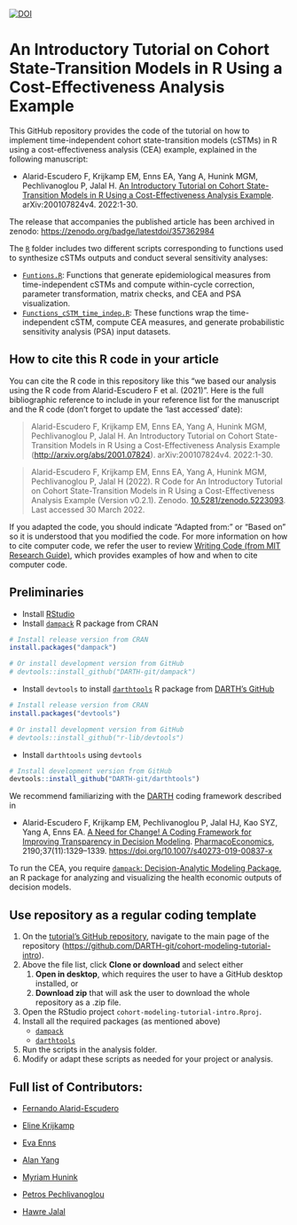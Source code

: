 
<!-- README.md is generated from README.Rmd. Please edit that file -->

[![DOI](https://zenodo.org/badge/357362984.svg)](https://zenodo.org/badge/latestdoi/357362984)

# An Introductory Tutorial on Cohort State-Transition Models in R Using a Cost-Effectiveness Analysis Example

This GitHub repository provides the code of the tutorial on how to
implement time-independent cohort state-transition models (cSTMs) in R
using a cost-effectiveness analysis (CEA) example, explained in the
following manuscript:

-   Alarid-Escudero F, Krijkamp EM, Enns EA, Yang A, Hunink MGM,
    Pechlivanoglou P, Jalal H. [An Introductory Tutorial on Cohort
    State-Transition Models in R Using a Cost-Effectiveness Analysis
    Example](http://arxiv.org/abs/2001.07824). arXiv:200107824v4.
    2022:1-30.

The release that accompanies the published article has been archived in
zenodo: <https://zenodo.org/badge/latestdoi/357362984>

The
[`R`](https://github.com/DARTH-git/cohort-modeling-tutorial-intro/tree/main/R)
folder includes two different scripts corresponding to functions used to
synthesize cSTMs outputs and conduct several sensitivity analyses:

-   [`Funtions.R`](https://github.com/DARTH-git/cohort-modeling-tutorial-intro/blob/main/R/Functions.R):
    Functions that generate epidemiological measures from
    time-independent cSTMs and compute within-cycle correction,
    parameter transformation, matrix checks, and CEA and PSA
    visualization.
-   [`Functions_cSTM_time_indep.R`](https://github.com/DARTH-git/cohort-modeling-tutorial-intro/blob/main/R/Functions_cSTM_time_indep.R):
    These functions wrap the time-independent cSTM, compute CEA
    measures, and generate probabilistic sensitivity analysis (PSA)
    input datasets.

## How to cite this R code in your article

You can cite the R code in this repository like this “we based our
analysis using the R code from Alarid-Escudero F et al. (2021)”. Here is
the full bibliographic reference to include in your reference list for
the manuscript and the R code (don’t forget to update the ‘last
accessed’ date):

> Alarid-Escudero F, Krijkamp EM, Enns EA, Yang A, Hunink MGM,
> Pechlivanoglou P, Jalal H. An Introductory Tutorial on Cohort
> State-Transition Models in R Using a Cost-Effectiveness Analysis
> Example (<http://arxiv.org/abs/2001.07824>). arXiv:200107824v4.
> 2022:1-30.

> Alarid-Escudero F, Krijkamp EM, Enns EA, Yang A, Hunink MGM,
> Pechlivanoglou P, Jalal H (2022). R Code for An Introductory Tutorial
> on Cohort State-Transition Models in R Using a Cost-Effectiveness
> Analysis Example (Version v0.2.1). Zenodo.
> [10.5281/zenodo.5223093](https://www.doi.org/10.5281/zenodo.5223093).
> Last accessed 30 March 2022.

If you adapted the code, you should indicate “Adapted from:” or “Based
on” so it is understood that you modified the code. For more information
on how to cite computer code, we refer the user to review [Writing Code
(from MIT Research
Guide)](https://integrity.mit.edu/handbook/writing-code), which provides
examples of how and when to cite computer code.

## Preliminaries

-   Install
    [RStudio](https://www.rstudio.com/products/rstudio/download/)
-   Install
    [`dampack`](https://cran.r-project.org/web/packages/dampack/index.html)
    R package from CRAN

``` r
# Install release version from CRAN
install.packages("dampack")

# Or install development version from GitHub
# devtools::install_github("DARTH-git/dampack")
```

-   Install `devtools` to install
    [`darthtools`](https://github.com/DARTH-git/darthtools) R package
    from [DARTH’s GitHub](https://github.com/DARTH-git)

``` r
# Install release version from CRAN
install.packages("devtools")

# Or install development version from GitHub
# devtools::install_github("r-lib/devtools")
```

-   Install `darthtools` using `devtools`

``` r
# Install development version from GitHub
devtools::install_github("DARTH-git/darthtools")
```

We recommend familiarizing with the [DARTH](http://darthworkgroup.com)
coding framework described in

-   Alarid-Escudero F, Krijkamp EM, Pechlivanoglou P, Jalal HJ, Kao SYZ,
    Yang A, Enns EA. [A Need for Change! A Coding Framework for
    Improving Transparency in Decision
    Modeling](https://link.springer.com/article/10.1007/s40273-019-00837-x).
    [PharmacoEconomics](https://www.springer.com/journal/40273),
    2190;37(11):1329–1339. <https://doi.org/10.1007/s40273-019-00837-x>

To run the CEA, you require [`dampack`: Decision-Analytic Modeling
Package](https://cran.r-project.org/web/packages/dampack/index.html), an
R package for analyzing and visualizing the health economic outputs of
decision models.

## Use repository as a regular coding template

1.  On the [tutorial’s GitHub
    repository](https://github.com/DARTH-git/cohort-modeling-tutorial-intro),
    navigate to the main page of the repository
    (<https://github.com/DARTH-git/cohort-modeling-tutorial-intro>).
2.  Above the file list, click **Clone or download** and select either
    1.  **Open in desktop**, which requires the user to have a GitHub
        desktop installed, or
    2.  **Download zip** that will ask the user to download the whole
        repository as a .zip file.
3.  Open the RStudio project `cohort-modeling-tutorial-intro.Rproj`.
4.  Install all the required packages (as mentioned above)
    -   [`dampack`](https://cran.r-project.org/web/packages/dampack/index.html)
    -   [`darthtools`](https://github.com/DARTH-git/darthtools)
5.  Run the scripts in the analysis folder.
6.  Modify or adapt these scripts as needed for your project or
    analysis.

## Full list of Contributors:

-   [Fernando Alarid-Escudero](https://github.com/feralaes)

-   [Eline Krijkamp](https://github.com/krijkamp)

-   [Eva Enns](https://github.com/evaenns)

-   [Alan Yang](https://github.com/alanyang0924)

-   [Myriam
    Hunink](http://www.erasmus-epidemiology.nl/people/profile.php?id=45)

-   [Petros Pechlivanoglou](https://github.com/ppehli)

-   [Hawre Jalal](https://github.com/hjalal)
